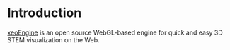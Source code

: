 # Introduction

[xeoEngine](http://xeoengine.org) is an open source WebGL-based engine for quick and easy 3D STEM visualization on the Web.

